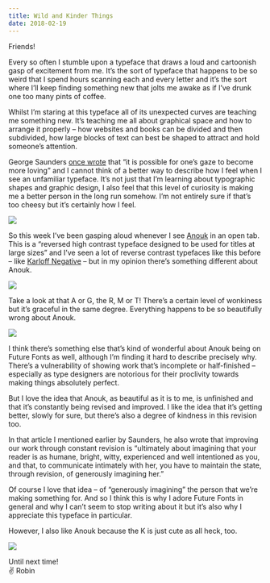 ```yaml
---
title: Wild and Kinder Things
date: 2018-02-19
---
```


Friends!

Every so often I stumble upon a typeface that draws a loud and cartoonish gasp of excitement from me. It’s the sort of typeface that happens to be so weird that I spend hours scanning each and every letter and it’s the sort where I’ll keep finding something new that jolts me awake as if I’ve drunk one too many pints of coffee.

Whilst I’m staring at this typeface all of its unexpected curves are teaching me something new. It’s teaching me all about graphical space and how to arrange it properly – how websites and books can be divided and then subdivided, how large blocks of text can best be shaped to attract and hold someone’s attention.

George Saunders [once wrote](http://www.theguardian.com/books/2017/mar/04/what-writers-really-do-when-they-write) that “it is possible for one’s gaze to become more loving” and I cannot think of a better way to describe how I feel when I see an unfamiliar typeface. It’s not just that I’m learning about typographic shapes and graphic design, I also feel that this level of curiosity is making me a better person in the long run somehow. I’m not entirely sure if that’s too cheesy but it’s certainly how I feel.

![](https://buttondown.s3.us-west-2.amazonaws.com/images/a5784be8-5bed-4bd3-b59d-f0c45c8ef655.png)

So this week I’ve been gasping aloud whenever I see [Anouk](https://www.futurefonts.xyz/acute-studio/anouk) in an open tab. This is a “reversed high contrast typeface designed to be used for titles at large sizes” and I’ve seen a lot of reverse contrast typefaces like this before – like [Karloff Negative](https://www.typotheque.com/fonts/karloff_negative) – but in my opinion there’s something different about Anouk.

![](https://buttondown.s3.us-west-2.amazonaws.com/images/e0fb7357-a7a3-46fa-9dae-30f2af769428.png)

Take a look at that A or G, the R, M or T! There’s a certain level of wonkiness but it’s graceful in the same degree. Everything happens to be so beautifully wrong about Anouk.

![](https://buttondown.s3.us-west-2.amazonaws.com/images/ed3feea6-2c5e-4b82-960c-af4692cdd023.png)

I think there’s something else that’s kind of wonderful about Anouk being on Future Fonts as well, although I’m finding it hard to describe precisely why. There’s a vulnerability of showing work that’s incomplete or half-finished – especially as type designers are notorious for their proclivity towards making things absolutely perfect.

But I love the idea that Anouk, as beautiful as it is to me, is unfinished and that it’s constantly being revised and improved. I like the idea that it’s getting better, slowly for sure, but there’s also a degree of kindness in this revision too.

In that article I mentioned earlier by Saunders, he also wrote that improving our work through constant revision is “ultimately about imagining that your reader is as humane, bright, witty, experienced and well intentioned as you, and that, to communicate intimately with her, you have to maintain the state, through revision, of generously imagining her.”

Of course I love that idea – of “generously imagining” the person that we’re making something for. And so I think this is why I adore Future Fonts in general and why I can’t seem to stop writing about it but it’s also why I appreciate this typeface in particular.

However, I also like Anouk because the K is just cute as all heck, too.

![](https://buttondown.s3.us-west-2.amazonaws.com/images/109ef9aa-5507-4d98-8b18-68e176c3c250.png)

Until next time! <br />
✌️ Robin
